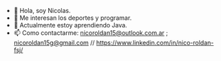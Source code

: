 - 👋 Hola, soy Nicolas.
- 👀 Me interesan los deportes y programar.
- 🌱 Actualmente estoy aprendiendo Java.
- 📫 Como contactarme: nicoroldan15@outlook.com.ar ; nicoroldan15g@gmail.com // https://www.linkedin.com/in/nico-roldan-fsj/

<!---
Athan98/Athan98 is a ✨ special ✨ repository because its `README.md` (this file) appears on your GitHub profile.
You can click the Preview link to take a look at your changes.
--->
